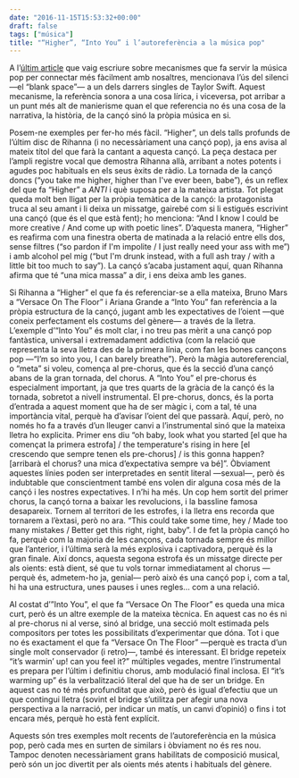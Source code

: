 ```yaml
---
date: "2016-11-15T15:53:32+00:00"
draft: false
tags: ["música"]
title: "“Higher”, “Into You” i l’autoreferència a la música pop"
---
```

<span class="pDropCap">A</span> l’[últim article](https://medium.com/cuepoint-es/por-qué-la-música-pop-conecta-contigo-aunque-no-hables-inglés-9b189daca6b1#.5k14n0f8f) que vaig escriure sobre mecanismes que fa servir la música pop per connectar més fàcilment amb nosaltres, mencionava l’ús del silenci —el “blank space”— a un dels darrers singles de Taylor Swift. Aquest mecanisme, la referència sonora a una cosa lírica, i viceversa, pot arribar a un punt més alt de manierisme quan el que referencia no és una cosa de la narrativa, la història, de la cançó sinó la pròpia música en si.

<!-- more -->

Posem-ne exemples per fer-ho més fàcil. “Higher”, un dels talls profunds de l’últim disc de Rihanna (i no necessàriament una cançó pop), ja ens avisa al mateix títol del que farà la cantant a aquesta cançó. La peça destaca per l’ampli registre vocal que demostra Rihanna allà, arribant a notes potents i agudes poc habituals en els seus èxits de ràdio. La tornada de la cançó doncs (“you take me higher, higher than I've ever been, babe”), és un reflex del que fa “Higher” a *ANTI* i què suposa per a la mateixa artista. Tot plegat queda molt ben lligat per la pròpia temàtica de la cançó: la protagonista truca al seu amant i li deixa un missatge, gairebé com si li estigués escrivint una cançó (que és el que està fent); ho menciona: “And I know I could be more creative / And come up with poetic lines”. D’aquesta manera, “Higher” es reafirma com una finestra oberta de matinada a la relació entre ells dos, sense filtres (“so pardon if I'm impolite / I just really need your ass with me”) i amb alcohol pel mig (“but I'm drunk instead, with a full ash tray / with a little bit too much to say”). La cançó s’acaba justament aquí, quan Rihanna afirma que té “una mica massa” a dir, i ens deixa amb les ganes.

Si Rihanna a “Higher” el que fa és referenciar-se a ella mateixa, Bruno Mars a “Versace On The Floor” i Ariana Grande a “Into You” fan referència a la pròpia estructura de la cançó, jugant amb les expectatives de l’oient —que coneix perfectament els costums del gènere— a través de la lletra. L’exemple d’“Into You” és molt clar, i no treu pas mèrit a una cançó pop fantàstica, universal i extremadament addictiva (com la relació que representa la seva lletra des de la primera línia, com fan les bones cançons pop —“I’m so into you, I can barely breathe”). Però la màgia autoreferencial, o “meta” si voleu, comença al pre-chorus, que és la secció d’una cançó abans de la gran tornada, del chorus. A “Into You” el pre-chorus és especialment important, ja que tres quarts de la gràcia de la cançó és la tornada, sobretot a nivell instrumental. El pre-chorus, doncs, és la porta d’entrada a aquest moment que ha de ser màgic i, com a tal, té una importància vital, perquè ha d’avisar l’oient del que passarà. Aquí, però, no només ho fa a través d’un lleuger canvi a l’instrumental sinó que la mateixa lletra ho explicita. Primer ens diu “oh baby, look what you started [el que ha començat la primera estrofa] / the temperature's rising in here [el crescendo que sempre tenen els pre-chorus] / is this gonna happen? [arribarà el chorus? una mica d’expectativa sempre va bé]”. Òbviament aquestes línies poden ser interpretades en sentit literal —sexual—, però és indubtable que conscientment també ens volen dir alguna cosa més de la cançó i les nostres expectatives. I n’hi ha més. Un cop hem sortit del primer chorus, la cançó torna a baixar les revolucions, i la bassline famosa desapareix. Tornem al territori de les estrofes, i la lletra ens recorda que tornarem a l’èxtasi, però no ara. “This could take some time, hey / Made too many mistakes / Better get this right, right, baby”. I de fet la pròpia cançó ho fa, perquè com la majoria de les cançons, cada tornada sempre és millor que l’anterior, i l’última serà la més explosiva i captivadora, perquè és la gran finale. Així doncs, aquesta segona estrofa és un missatge directe per als oients: està dient, sé que tu vols tornar immediatament al chorus —perquè és, admetem-ho ja, genial— però això és una cançó pop i, com a tal, hi ha una estructura, unes pauses i unes regles… com a una relació. 

Al costat d’”Into You”, el que fa “Versace On The Floor” es queda una mica curt, però és un altre exemple de la mateixa tècnica. En aquest cas no és ni al pre-chorus ni al verse, sinó al bridge, una secció molt estimada pels compositors per totes les possibilitats d’experimentar que dóna. Tot i que no és exactament el que fa “Versace On The Floor” —perquè es tracta d’un single molt conservador (i retro)—, també és interessant. El bridge repeteix “it’s warmin’ up! can you feel it?” múltiples vegades, mentre l’instrumental es prepara per l’últim i definitiu chorus, amb modulació final inclosa. El “it’s warming up” és la verbalització literal del que ha de ser un bridge. En aquest cas no té més profunditat que això, però és igual d’efectiu que un que contingui lletra (sovint el bridge s’utilitza per afegir una nova perspectiva a la narració, per indicar un matís, un canvi d’opinió) o fins i tot encara més, perquè ho està fent explícit. 

Aquests són tres exemples molt recents de l’autoreferència en la música pop, però cada mes en surten de similars i òbviament no és res nou. Tampoc denoten necessàriament grans habilitats de composició musical, però són un joc divertit per als oients més atents i habituals del gènere.